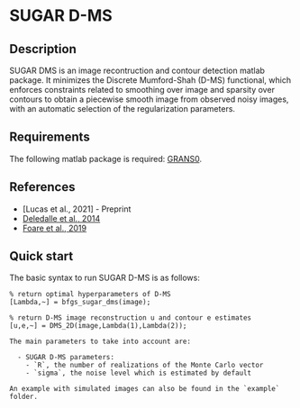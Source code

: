 SUGAR D-MS
===

## Description
SUGAR DMS is an image recontruction and contour detection matlab package. It minimizes the Discrete Mumford-Shah (D-MS) functional, which enforces constraints related to smoothing over image and sparsity over contours to obtain a piecewise smooth image from observed noisy images, with an automatic selection of the regularization parameters.

## Requirements
The following matlab package is required: [GRANS0](https://gitlab.com/timmitchell/GRANSO/).

## References
  - [Lucas et al., 2021] - Preprint
  - [Deledalle et al., 2014](https://arxiv.org/pdf/1405.1164)
  - [Foare et al., 2019](https://hal.archives-ouvertes.fr/hal-01782346/document)
  
## Quick start
The basic syntax to run SUGAR D-MS is as follows:

```
% return optimal hyperparameters of D-MS
[Lambda,~] = bfgs_sugar_dms(image);

% return D-MS image reconstruction u and contour e estimates
[u,e,~] = DMS_2D(image,Lambda(1),Lambda(2));

The main parameters to take into account are:

  - SUGAR D-MS parameters:
    - `R`, the number of realizations of the Monte Carlo vector
    - `sigma`, the noise level which is estimated by default
    
An example with simulated images can also be found in the `example` folder.

